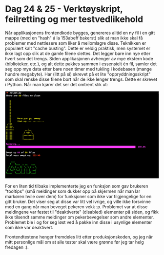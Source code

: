 # Dag 24 & 25 - Verktøyskript, feilretting og mer testvedlikehold
<!-- 10 nov -->

Når applikasjonens frontendkode bygges, genereres alltid en ny fil i en gitt
mappe (med en "hash" á la 153abeff bakerst) slik at man ikke skal få problemer
med nettlesere som liker å mellomlagre disse. Teknikken er populært kalt "cache
busting". Dette er veldig praktisk, men systemet er ikke lagt opp slik at de gamle
filene slettes. Det legger bare inn nye etter hvert som det trengs. Siden
applikasjonen avhenger av mye ekstern kode (biblioteker, etc.), og alt dette
pakkes sammen i essensielt én fil, samler det seg opp mye data etter bare noen
timer med tukling i kodebasen (mange hundre megabyte). Har (litt på si) skrevet
på et lite "oppryddningsskript" som skal renske disse filene bort når de ikke
lenger trengs. Dette er skrevet i Python. Når man kjører det ser det omtrent slik
ut:

![clean.py](https://raw.githubusercontent.com/erikns/rblog-content/master/public/assets/cleanpy.png)

For en liten tid tilbake implementerte jeg en funksjon som gav brukeren "tooltips"
(små meldinger som dukker opp på skjermen når man lar markøren hvile over dem)
for funksjoner som ikke var tilgjengelige for en gitt bruker. Det viser seg at
disse var litt vel ivrige, og ville ikke forsvinne med en gang når man beveget
pekeren vekk :p. Problemet var at disse meldingene var festet til "deaktiverte"
(disabled) elementer på siden, og fikk ikke tilsendt samme meldinger om pekerbevegelser
som andre elementer. Problemet ble i og for seg løst ved å pakke inn disse i
usynlige elementer som ikke var deaktivert.

Frontendtestene henger fremdeles litt etter produksjonskoden, og jeg når mitt personlige
mål om at alle tester skal være grønne før jeg tar helg fredagen :).
